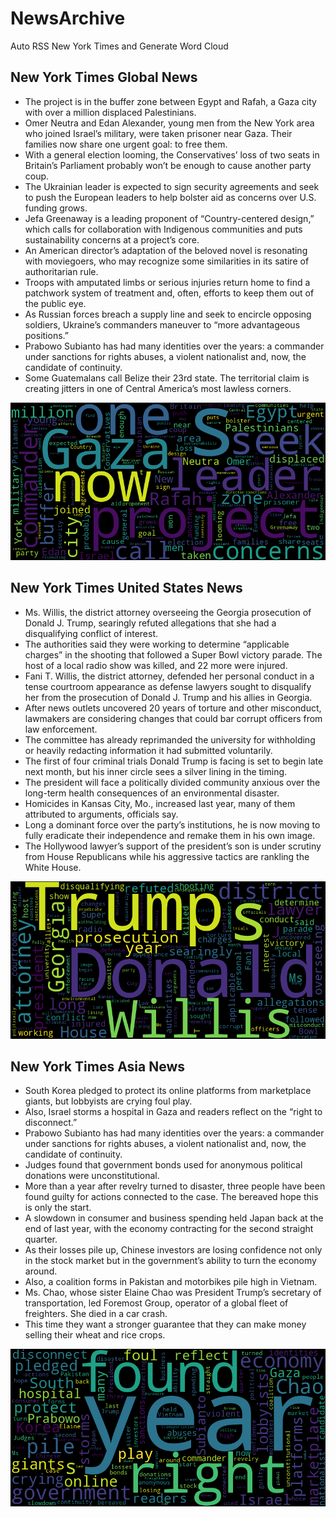 # NewsArchive
Auto RSS New York Times and Generate Word Cloud

## New York Times Global News
* The project is in the buffer zone between Egypt and Rafah, a Gaza city with over a million displaced Palestinians.
* Omer Neutra and Edan Alexander, young men from the New York area who joined Israel’s military, were taken prisoner near Gaza. Their families now share one urgent goal: to free them.
* With a general election looming, the Conservatives’ loss of two seats in Britain’s Parliament probably won’t be enough to cause another party coup.
* The Ukrainian leader is expected to sign security agreements and seek to push the European leaders to help bolster aid as concerns over U.S. funding grows.
* Jefa Greenaway is a leading proponent of “Country-centered design,” which calls for collaboration with Indigenous communities and puts sustainability concerns at a project’s core.
* An American director’s adaptation of the beloved novel is resonating with moviegoers, who may recognize some similarities in its satire of authoritarian rule.
* Troops with amputated limbs or serious injuries return home to find a patchwork system of treatment and, often, efforts to keep them out of the public eye.
* As Russian forces breach a supply line and seek to encircle opposing soldiers, Ukraine’s commanders maneuver to “more advantageous positions.”
* Prabowo Subianto has had many identities over the years: a commander under sanctions for rights abuses, a violent nationalist and, now, the candidate of continuity.
* Some Guatemalans call Belize their 23rd state. The territorial claim is creating jitters in one of Central America’s most lawless corners.

![Global](./global.png)
## New York Times United States News
* Ms. Willis, the district attorney overseeing the Georgia prosecution of Donald J. Trump, searingly refuted allegations that she had a disqualifying conflict of interest.
* The authorities said they were working to determine “applicable charges” in the shooting that followed a Super Bowl victory parade. The host of a local radio show was killed, and 22 more were injured.
* Fani T. Willis, the district attorney, defended her personal conduct in a tense courtroom appearance as defense lawyers sought to disqualify her from the prosecution of Donald J. Trump and his allies in Georgia.
* After news outlets uncovered 20 years of torture and other misconduct, lawmakers are considering changes that could bar corrupt officers from law enforcement.
* The committee has already reprimanded the university for withholding or heavily redacting information it had submitted voluntarily.
* The first of four criminal trials Donald Trump is facing is set to begin late next month, but his inner circle sees a silver lining in the timing.
* The president will face a politically divided community anxious over the long-term health consequences of an environmental disaster.
* Homicides in Kansas City, Mo., increased last year, many of them attributed to arguments, officials say.
* Long a dominant force over the party’s institutions, he is now moving to fully eradicate their independence and remake them in his own image.
* The Hollywood lawyer’s support of the president’s son is under scrutiny from House Republicans while his aggressive tactics are rankling the White House.

![US](./usnews.png)
## New York Times Asia News
* South Korea pledged to protect its online platforms from marketplace giants, but lobbyists are crying foul play.
* Also, Israel storms a hospital in Gaza and readers reflect on the “right to disconnect.”
* Prabowo Subianto has had many identities over the years: a commander under sanctions for rights abuses, a violent nationalist and, now, the candidate of continuity.
* Judges found that government bonds used for anonymous political donations were unconstitutional.
* More than a year after revelry turned to disaster, three people have been found guilty for actions connected to the case. The bereaved hope this is only the start.
* A slowdown in consumer and business spending held Japan back at the end of last year, with the economy contracting for the second straight quarter.
* As their losses pile up, Chinese investors are losing confidence not only in the stock market but in the government’s ability to turn the economy around.
* Also, a coalition forms in Pakistan and motorbikes pile high in Vietnam.
* Ms. Chao, whose sister Elaine Chao was President Trump’s secretary of transportation, led Foremost Group, operator of a global fleet of freighters. She died in a car crash.
* This time they want a stronger guarantee that they can make money selling their wheat and rice crops.

![Asian](./asian.png)
